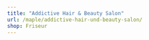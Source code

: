 ```yaml
---
title: "Addictive Hair & Beauty Salon"
url: /maple/addictive-hair-und-beauty-salon/
shop: Friseur
---
```

